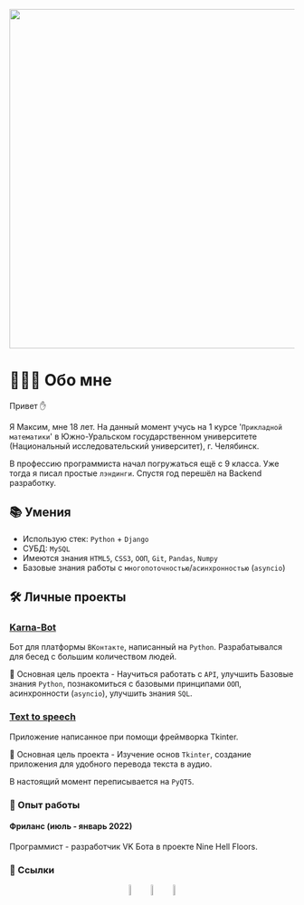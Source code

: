 <p align="center">
    <a href="https://github.com/Karnagelized">
        <img width="600" src="https://github.com/Karnagelized/.github/blob/main/profile/Image/Logo.png">
    </a>
</p>

# 👨🏻‍🎓 Обо мне

Привет ✋

Я Максим, мне 18 лет. На данный момент учусь на 1 курсе '`Прикладной математики`'
в Южно-Уральском государственном университете (Национальный исследовательский
университет), г. Челябинск.

В профессию программиста начал погружаться ещё с 9 класса. Уже тогда я писал
простые `лэндинги`. Спустя год перешёл на Backend разработку.

## 📚 Умения

* Использую стек: `Python` + `Django`
* СУБД: `MySQL`
* Имеются знания `HTML5`, `CSS3`, `ООП`, `Git`, `Pandas`, `Numpy`
* Базовые знания работы с `многопоточностью`/`асинхронностью` (`asyncio`)

## 🛠 Личные проекты

### [Karna-Bot](https://github.com/Karnagelized)

Бот для платформы `ВКонтакте`, написанный на `Python`. Разрабатывался для 
бесед с большим количеством людей.

📌 Основная цель проекта - Научиться работать с `API`, улучшить Базовые знания
`Python`, познакомиться с базовыми принципами `ООП`, асинхронности (`asyncio`), 
улучшить знания `SQL`.

### [Text to speech](https://github.com/Karnagelized)

Приложение написанное при помощи фреймворка Tkinter.

📌 Основная цель проекта - Изучение основ `Tkinter`, создание приложения для удобного
перевода текста в аудио.

В настоящий момент переписывается на `PyQT5`.

### 💼 Опыт работы

#### Фриланс (июль - январь 2022)
Программист - разработчик VK Бота в проекте Nine Hell Floors.

### 🔗 Ссылки

<div align="center">
    <a href="https://github.com/Karnagelized" style="text-decoration:none;">
        <img src="https://github.com/Karnagelized/.github/blob/main/profile/Image/Github_icon.png" width="7%" alt="" />
    </a>
    <a href="https://github.com/Karnagelized" style="text-decoration:none;">
        <img src="https://github.com/Karnagelized/.github/blob/main/profile/Image/Telegram_icon.png" width="7%" alt="" />
    </a>
    <a href="https://github.com/Karnagelized" style="text-decoration:none;">
        <img src="https://github.com/Karnagelized/.github/blob/main/profile/Image/VK_icon.png" width="7%" alt="" />
    </a>
</div>
